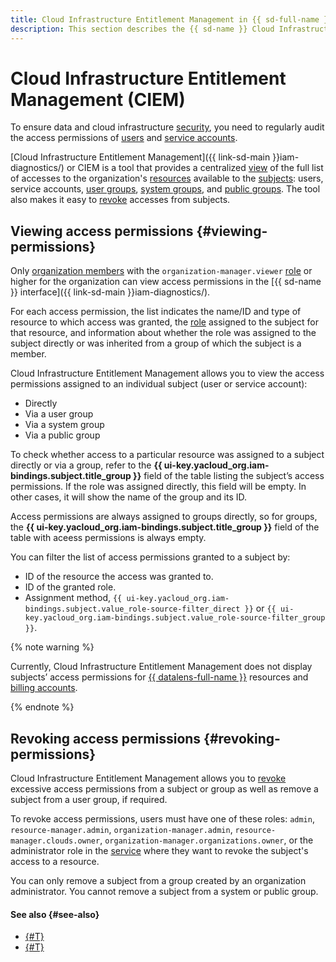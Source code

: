 ```yaml
---
title: Cloud Infrastructure Entitlement Management in {{ sd-full-name }}
description: This section describes the {{ sd-name }} Cloud Infrastructure Entitlement Management (CIEM) module, which allows you to view the access permissions organization users have for its resources and, if required, revoke such access permissions.
---
```


# Cloud Infrastructure Entitlement Management (CIEM)

To ensure data and cloud infrastructure [security](../../security/standard/all.md), you need to regularly audit the access permissions of [users](../../overview/roles-and-resources.md#users) and [service accounts](../../iam/concepts/users/accounts.md#sa).

[Cloud Infrastructure Entitlement Management]({{ link-sd-main }}iam-diagnostics/) or CIEM is a tool that provides a centralized [view](../operations/ciem/view-permissions.md) of the full list of accesses to the organization's [resources](../../iam/concepts/access-control/resources-with-access-control.md) available to the [subjects](../../iam/concepts/access-control/index.md#subject): users, service accounts, [user groups](../../organization/concepts/groups.md), [system groups](../../iam/concepts/access-control/system-group.md), and [public groups](../../iam/concepts/access-control/public-group.md). The tool also makes it easy to [revoke](../operations/ciem/revoke-permissions.md) accesses from subjects.

## Viewing access permissions {#viewing-permissions}

Only [organization members](../../organization/concepts/membership.md) with the `organization-manager.viewer` [role](../../organization/security/index.md#organization-manager-viewer) or higher for the organization can view access permissions in the [{{ sd-name }} interface]({{ link-sd-main }}iam-diagnostics/).

For each access permission, the list indicates the name/ID and type of resource to which access was granted, the [role](../../iam/concepts/access-control/roles.md) assigned to the subject for that resource, and information about whether the role was assigned to the subject directly or was inherited from a group of which the subject is a member.

Cloud Infrastructure Entitlement Management allows you to view the access permissions assigned to an individual subject (user or service account):
* Directly
* Via a user group
* Via a system group
* Via a public group

To check whether access to a particular resource was assigned to a subject directly or via a group, refer to the **{{ ui-key.yacloud_org.iam-bindings.subject.title_group }}** field of the table listing the subject’s access permissions. If the role was assigned directly, this field will be empty. In other cases, it will show the name of the group and its ID.

Access permissions are always assigned to groups directly, so for groups, the **{{ ui-key.yacloud_org.iam-bindings.subject.title_group }}** field of the table with aceess permissions is always empty.

You can filter the list of access permissions granted to a subject by:
* ID of the resource the access was granted to.
* ID of the granted role.
* Assignment method, `{{ ui-key.yacloud_org.iam-bindings.subject.value_role-source-filter_direct }}` or `{{ ui-key.yacloud_org.iam-bindings.subject.value_role-source-filter_group }}`.

{% note warning %}

Currently, Cloud Infrastructure Entitlement Management does not display subjects’ access permissions for [{{ datalens-full-name }}](../../datalens/index.yaml) resources and [billing accounts](../../billing/concepts/billing-account.md).

{% endnote %}

## Revoking access permissions {#revoking-permissions}

Cloud Infrastructure Entitlement Management allows you to [revoke](../operations/ciem/revoke-permissions.md) excessive access permissions from a subject or group as well as remove a subject from a user group, if required.

To revoke access permissions, users must have one of these roles: `admin`, `resource-manager.admin`, `organization-manager.admin`, `resource-manager.clouds.owner`, `organization-manager.organizations.owner`, or the administrator role in the [service](../../overview/concepts/services.md) where they want to revoke the subject's access to a resource.

You can only remove a subject from a group created by an organization administrator. You cannot remove a subject from a system or public group.

#### See also {#see-also}

* [{#T}](../operations/ciem/view-permissions.md)
* [{#T}](../operations/ciem/revoke-permissions.md)